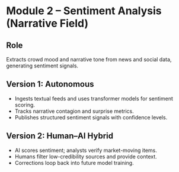 # Module 2 – Sentiment Analysis (Narrative Field)

## Role
Extracts crowd mood and narrative tone from news and social data, generating sentiment signals.

## Version 1: Autonomous
- Ingests textual feeds and uses transformer models for sentiment scoring.
- Tracks narrative contagion and surprise metrics.
- Publishes structured sentiment signals with confidence levels.

## Version 2: Human–AI Hybrid
- AI scores sentiment; analysts verify market-moving items.
- Humans filter low-credibility sources and provide context.
- Corrections loop back into future model training.

